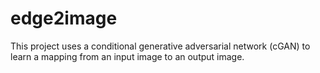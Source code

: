 # edge2image
This project uses a conditional generative adversarial network (cGAN) to learn a mapping from an input image to an output image.
